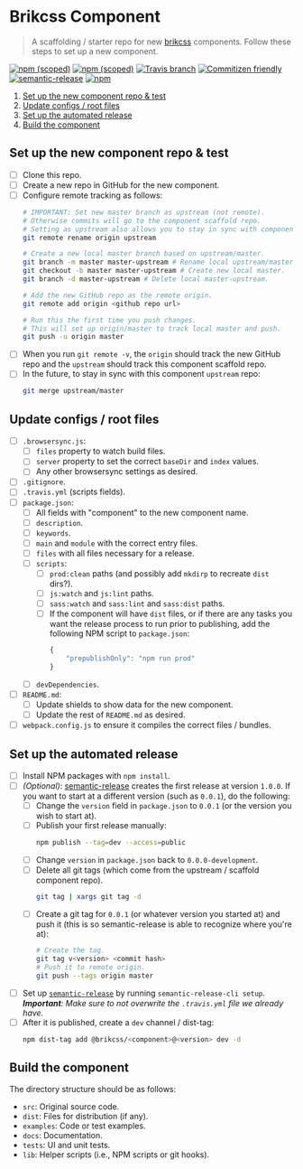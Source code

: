 # Brikcss Component

> A scaffolding / starter repo for new [brikcss](https://github.com/brikcss/) components. Follow these steps to set up a new component.

[![npm (scoped)](https://img.shields.io/npm/v/@brikcss/component.svg?style=flat-square)](https://www.npmjs.com/package/@brikcss/component
) [![npm (scoped)](https://img.shields.io/npm/dm/@brikcss/component.svg?style=flat-square)](https://www.npmjs.com/package/@brikcss/component
) [![Travis branch](https://img.shields.io/travis/rust-lang/rust/master.svg?style=flat-square&label=master)](https://github.com/brikcss/component/tree/master
) [![Commitizen friendly](https://img.shields.io/badge/commitizen-friendly-brightgreen.svg?style=flat-square)](http://commitizen.github.io/cz-cli/
) [![semantic-release](https://img.shields.io/badge/%20%20%F0%9F%93%A6%F0%9F%9A%80-semantic--release-e10079.svg?style=flat-square)](https://github.com/semantic-release/semantic-release
) [![npm](https://img.shields.io/npm/l/express.svg?style=flat-square)](https://choosealicense.com/licenses/mit/)

<!-- MarkdownTOC -->

1. [Set up the new component repo & test](#set-up-the-new-component-repo-and-test)
1. [Update configs / root files](#update-configs--root-files)
1. [Set up the automated release](#set-up-the-automated-release)
1. [Build the component](#build-the-component)

<!-- /MarkdownTOC -->

<a name="set-up-the-new-component-repo-and-test"></a>
## Set up the new component repo & test

- [ ] Clone this repo.
- [ ] Create a new repo in GitHub for the new component.
- [ ] Configure remote tracking as follows:
	```bash
	# IMPORTANT: Set new master branch as upstream (not remote).
	# Otherwise commits will go to the component scaffold repo.
	# Setting as upstream also allows you to stay in sync with component scaffold repo.
	git remote rename origin upstream

	# Create a new local master branch based on upstream/master.
	git branch -m master master-upstream # Rename local upstream/master first.
	git checkout -b master master-upstream # Create new local master.
	git branch -d master-upstream # Delete local master-upstream.

	# Add the new GitHub repo as the remote origin.
	git remote add origin <github repo url>

	# Run this the first time you push changes.
	# This will set up origin/master to track local master and push.
	git push -u origin master
	```
- [ ] When you run `git remote -v`, the `origin` should track the new GitHub repo and the `upstream` should track this component scaffold repo.
- [ ] In the future, to stay in sync with this component `upstream` repo:
	```bash
	git merge upstream/master
	```

<a name="update-configs--root-files"></a>
## Update configs / root files

- [ ] `.browsersync.js`:
	- [ ] `files` property to watch build files.
	- [ ] `server` property to set the correct `baseDir` and `index` values.
	- [ ] Any other browsersync settings as desired.
- [ ] `.gitignore`.
- [ ] `.travis.yml` (scripts fields).
- [ ] `package.json`:
	- [ ] All fields with "component" to the new component name.
	- [ ] `description`.
	- [ ] `keywords`.
	- [ ] `main` and `module` with the correct entry files.
	- [ ] `files` with all files necessary for a release.
	- [ ] `scripts`:
		- [ ] `prod:clean` paths (and possibly add `mkdirp` to recreate `dist` dirs?).
		- [ ] `js:watch` and `js:lint` paths.
		- [ ] `sass:watch` and `sass:lint` and `sass:dist` paths.
		- [ ] If the component will have `dist` files, or if there are any tasks you want the release process to run prior to publishing, add the following NPM script to `package.json`:
			```js
			{
				"prepublishOnly": "npm run prod"
			}
			```
	- [ ] `devDependencies`.
- [ ] `README.md`:
	- [ ] Update shields to show data for the new component.
	- [ ] Update the rest of `README.md` as desired.
- [ ] `webpack.config.js` to ensure it compiles the correct files / bundles.

<a name="set-up-the-automated-release"></a>
## Set up the automated release

- [ ] Install NPM packages with `npm install`.
- [ ] _(Optional)_: [semantic-release](https://github.com/semantic-release/semantic-release) creates the first release at version `1.0.0`. If you want to start at a different version (such as `0.0.1`), do the following:
	- [ ] Change the `version` field in `package.json` to `0.0.1` (or the version you wish to start at).
	- [ ] Publish your first release manually:
		```bash
		npm publish --tag=dev --access=public
		```
	- [ ] Change `version` in `package.json` back to `0.0.0-development`.
	- [ ] Delete all git tags (which come from the upstream / scaffold component repo).
		```bash
		git tag | xargs git tag -d
		```
	- [ ] Create a git tag for `0.0.1` (or whatever version you started at) and push it (this is so semantic-release is able to recognize where you're at):
		```bash
		# Create the tag.
		git tag v<version> <commit hash>
		# Push it to remote origin.
		git push --tags origin master
		```
- [ ] Set up [`semantic-release`](https://github.com/semantic-release/semantic-release) by running `semantic-release-cli setup`. _**Important**: Make sure to not overwrite the `.travis.yml` file we already have._
- [ ] After it is published, create a `dev` channel / dist-tag:
	```bash
	npm dist-tag add @brikcss/<component>@<version> dev -d
	```

<a name="build-the-component"></a>
## Build the component

The directory structure should be as follows:

- `src`: Original source code.
- `dist`: Files for distribution (if any).
- `examples`: Code or test examples.
- `docs`: Documentation.
- `tests`: UI and unit tests.
- `lib`: Helper scripts (i.e., NPM scripts or git hooks).
